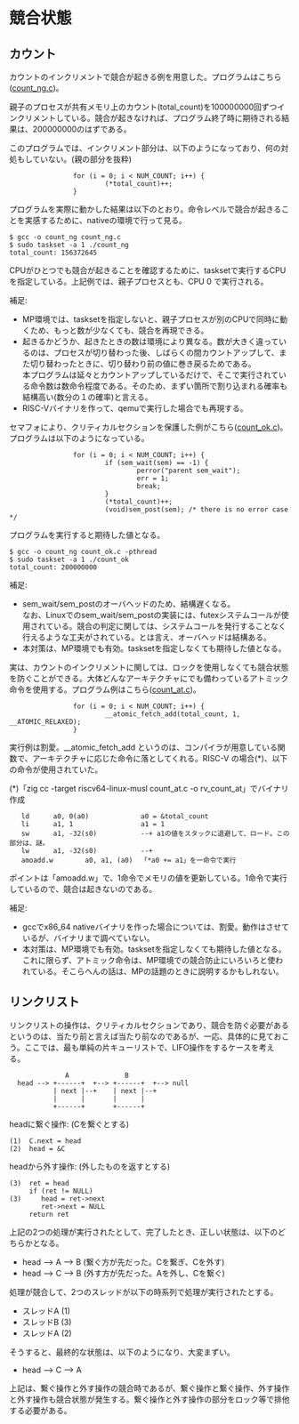 # 競合状態

## カウント

カウントのインクリメントで競合が起きる例を用意した。プログラムはこちら([count_ng.c](https://github.com/oda-g/OS-blog/tree/main/race_condition/count_ng.c))。

親子のプロセスが共有メモリ上のカウント(total_count)を100000000回ずつインクリメントしている。競合が起きなければ、プログラム終了時に期待される結果は、200000000のはずである。

このプログラムでは、インクリメント部分は、以下のようになっており、何の対処もしていない。(親の部分を抜粋)
```
                for (i = 0; i < NUM_COUNT; i++) {
                        (*total_count)++;
                }
```

プログラムを実際に動かした結果は以下のとおり。命令レベルで競合が起きることを実感するために、nativeの環境で行って見る。
```
$ gcc -o count_ng count_ng.c
$ sudo taskset -a 1 ./count_ng
total_count: 156372645
```

CPUがひとつでも競合が起きることを確認するために、tasksetで実行するCPUを指定している。上記例では、親子プロセスとも、CPU 0 で実行される。

補足:
- MP環境では、tasksetを指定しないと、親子プロセスが別のCPUで同時に動くため、もっと数が少なくても、競合を再現できる。
- 起きるかどうか、起きたときの数は環境により異なる。数が大きく違っているのは、プロセスが切り替わった後、しばらくの間カウントアップして、また切り替わったときに、切り替わり前の値に巻き戻るためである。  
本プログラムは延々とカウントアップしているだけで、そこで実行されている命令数は数命令程度である。そのため、まずい箇所で割り込まれる確率も結構高い(数分の１の確率)と言える。
- RISC-Vバイナリを作って、qemuで実行した場合でも再現する。

セマフォにより、クリティカルセクションを保護した例がこちら([count_ok.c](https://github.com/oda-g/OS-blog/tree/main/race_condition/count_ok.c))。プログラムは以下のようになっている。
```
                for (i = 0; i < NUM_COUNT; i++) {
                        if (sem_wait(sem) == -1) {
                                perror("parent sem_wait");
                                err = 1;
                                break;
                        }
                        (*total_count)++;
                        (void)sem_post(sem); /* there is no error case */
```

プログラムを実行すると期待した値となる。
```
$ gcc -o count_ng count_ok.c -pthread
$ sudo taskset -a 1 ./count_ok
total_count: 200000000
```

補足:
- sem_wait/sem_postのオーバヘッドのため、結構遅くなる。  
なお、Linuxでのsem_wait/sem_postの実装には、futexシステムコールが使用されている。競合の判定に関しては、システムコールを発行することなく行えるような工夫がされている。とは言え、オーバヘッドは結構ある。
- 本対策は、MP環境でも有効。tasksetを指定しなくても期待した値となる。

実は、カウントのインクリメントに関しては、ロックを使用しなくても競合状態を防ぐことができる。大体どんなアーキテクチャにでも備わっているアトミック命令を使用する。プログラム例はこちら([count_at.c](https://github.com/oda-g/OS-blog/tree/main/race_condition/count_at.c))。
```
                for (i = 0; i < NUM_COUNT; i++) {
                        __atomic_fetch_add(total_count, 1, __ATOMIC_RELAXED);
                }
```

実行例は割愛。__atomic_fetch_add というのは、コンパイラが用意している関数で、アーキテクチャに応じた命令に落としてくれる。RISC-V の場合(*)、以下の命令が使用されていた。

(*)「zig cc -target riscv64-linux-musl count_at.c -o rv_count_at」でバイナリ作成

```
   ld      a0, 0(a0)             a0 = &total_count
   li      a1, 1                 a1 = 1
   sw      a1, -32(s0)           --+ a1の値をスタックに退避して、ロード。この部分は、謎。
   lw      a1, -32(s0)           --+
   amoadd.w        a0, a1, (a0)  「*a0 += a1」を一命令で実行
```

ポイントは「amoadd.w」で、1命令でメモリの値を更新している。1命令で実行しているので、競合は起きないのである。

補足:
- gccでx86_64 nativeバイナリを作った場合については、割愛。動作はさせているが、バイナリまで調べていない。
- 本対策は、MP環境でも有効。tasksetを指定しなくても期待した値となる。  
これに限らず、アトミック命令は、MP環境での競合防止にいろいろと使われている。そこらへんの話は、MPの話題のときに説明するかもしれない。

## リンクリスト

リンクリストの操作は、クリティカルセクションであり、競合を防ぐ必要があるというのは、当たり前と言えば当たり前なのであるが、一応、具体的に見ておこう。ここでは、最も単純の片キューリストで、LIFO操作をするケースを考える。

```
              A              B
  head --> +------+  +--> +------+  +--> null
           | next |--+    | next |--+
           |      |       |      |
           +------+       +------+
```
headに繋ぐ操作: (Cを繋ぐとする)
```
(1)  C.next = head
(2)  head = &C
```
headから外す操作: (外したものを返すとする)
```
(3)  ret = head
     if (ret != NULL)
(3)     head = ret->next
        ret->next = NULL
     return ret
```
上記の2つの処理が実行されたとして、完了したとき、正しい状態は、以下のどちらかとなる。
- head --> A --> B  (繋ぐ方が先だった。Cを繋ぎ、Cを外す)
- head --> C --> B  (外す方が先だった。Aを外し、Cを繋ぐ)

処理が競合して、2つのスレッドが以下の時系列で処理が実行されたとする。
- スレッドA (1)
- スレッドB (3)
- スレッドA (2)

そうすると、最終的な状態は、以下のようになり、大変まずい。
- head --> C --> A

上記は、繋ぐ操作と外す操作の競合時であるが、繋ぐ操作と繋ぐ操作、外す操作と外す操作も競合状態が発生する。繋ぐ操作と外す操作の部分をロック等で排他する必要がある。


